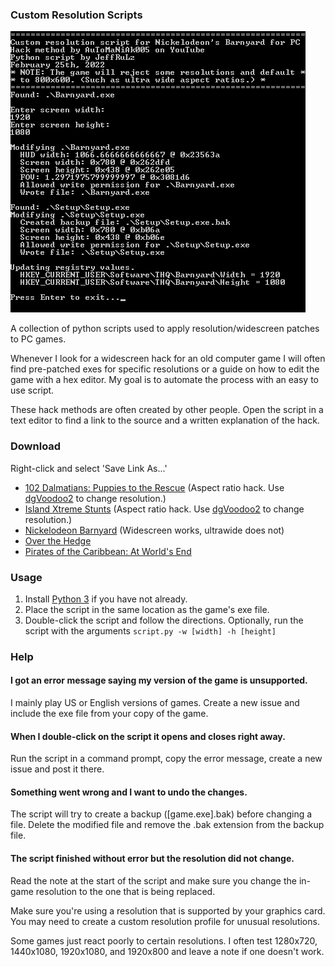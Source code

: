 ### Custom Resolution Scripts

![screenshot](https://github.com/JeffRuLz/Custom-Resolution-Scripts/raw/main/sceenshot.png)

A collection of python scripts used to apply resolution/widescreen patches to PC games.

Whenever I look for a widescreen hack for an old computer game I will often find pre-patched exes for specific resolutions or a guide on how to edit the game with a hex editor. My goal is to automate the process with an easy to use script.

These hack methods are often created by other people. Open the script in a text editor to find a link to the source and a written explanation of the hack.

### Download
Right-click and select 'Save Link As...'

* [102 Dalmatians: Puppies to the Rescue](https://github.com/JeffRuLz/Custom-Resolution-Scripts/raw/main/scripts/102_Dalmatians_res_patch.py) (Aspect ratio hack. Use [dgVoodoo2](http://dege.freeweb.hu/dgVoodoo2/dgVoodoo2/) to change resolution.)
* [Island Xtreme Stunts](https://github.com/JeffRuLz/Custom-Resolution-Scripts/raw/main/scripts/Island_Xtreme_Stunts_res_patch.py) (Aspect ratio hack. Use [dgVoodoo2](http://dege.freeweb.hu/dgVoodoo2/dgVoodoo2/) to change resolution.)
* [Nickelodeon Barnyard](https://raw.githubusercontent.com/JeffRuLz/Custom-Resolution-Scripts/main/scripts/Barnyard_res_patch.py) (Widescreen works, ultrawide does not)
* [Over the Hedge](https://github.com/JeffRuLz/Custom-Resolution-Scripts/raw/main/scripts/Over_the_Hedge_res_patch.py)
* [Pirates of the Caribbean: At World's End](https://github.com/JeffRuLz/Custom-Resolution-Scripts/raw/main/scripts/At_World's_End_res_patch.py)

### Usage
1. Install [Python 3](https://www.python.org/downloads/) if you have not already.
2. Place the script in the same location as the game's exe file.
3. Double-click the script and follow the directions. Optionally, run the script with the arguments `script.py -w [width] -h [height]`

### Help
#### I got an error message saying my version of the game is unsupported.
I mainly play US or English versions of games. Create a new issue and include the exe file from your copy of the game.

#### When I double-click on the script it opens and closes right away.
Run the script in a command prompt, copy the error message, create a new issue and post it there.

#### Something went wrong and I want to undo the changes.
The script will try to create a backup ([game.exe].bak) before changing a file. Delete the modified file and remove the .bak extension from the backup file.

#### The script finished without error but the resolution did not change.
Read the note at the start of the script and make sure you change the in-game resolution to the one that is being replaced.

Make sure you're using a resolution that is supported by your graphics card. You may need to create a custom resolution profile for unusual resolutions.

Some games just react poorly to certain resolutions. I often test 1280x720, 1440x1080, 1920x1080, and 1920x800 and leave a note if one doesn't work.
